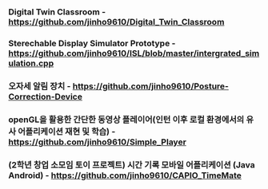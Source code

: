 ### Digital Twin Classroom - https://github.com/jinho9610/Digital_Twin_Classroom
### Sterechable Display Simulator Prototype - https://github.com/jinho9610/ISL/blob/master/intergrated_simulation.cpp
### 오자세 알림 장치 - https://github.com/jinho9610/Posture-Correction-Device
### openGL을 활용한 간단한 동영상 플레이어(인턴 이후 로컬 환경에서의 유사 어플리케이션 재현 및 학습) - https://github.com/jinho9610/Simple_Player
### (2학년 창업 소모임 토이 프로젝트) 시간 기록 모바일 어플리케이션 (Java Android) - https://github.com/jinho9610/CAPIO_TimeMate
